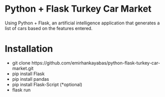 # Python + Flask Turkey Car Market
 Using Python + Flask, an artificial intelligence application that generates a list of cars based on the features entered.

# Installation
<ul>
  <li>git clone https://github.com/emirhankayabas/python-flask-turkey-car-market.git</li>
  <li>pip install Flask</li>
  <li>pip install pandas</li>
  <li>pip install Flask-Script (*optional)</li>
  <li>flask run</li>
</ul>

